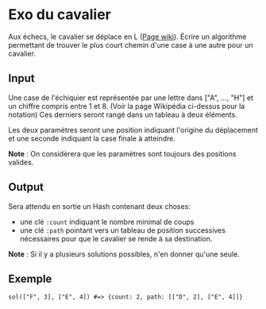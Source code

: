 # Exo du cavalier

Aux échecs, le cavalier se déplace en L ([Page wiki](<https://en.wikipedia.org/wiki/Knight_(chess)#Movement>)).
Écrire un algorithme permettant de trouver le plus court chemin d'une case à une autre pour un cavalier.

## Input

Une case de l'échiquier est représentée par une lettre dans ["A", …, "H"] et un chiffre compris entre 1 et 8. (Voir la page Wikipédia ci-dessus pour la notation)
Ces derniers seront rangé dans un tableau à deux éléments.

Les deux paramètres seront une position indiquant l'origine du déplacement et une seconde indiquant la case finale à atteindre.

**Note** : On considèrera que les paramètres sont toujours des positions valides.

## Output

Sera attendu en sortie un Hash contenant deux choses:

- une clé `:count` indiquant le nombre minimal de coups
- une clé `:path` pointant vers un tableau de position successives nécessaires pour que le cavalier se rende à sa destination.

**Note** : Si il y a plusieurs solutions possibles, n'en donner qu'une seule.

## Exemple

`sol(["F", 3], ["E", 4]) #=> {count: 2, path: [["D", 2], ["E", 4]]}`
